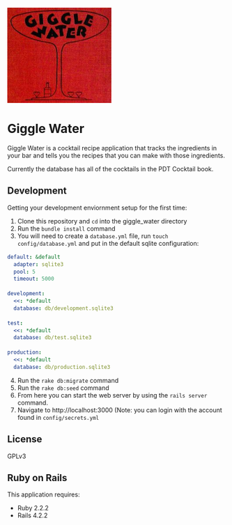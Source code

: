 ![Giggle Water](https://github.com/tomekr/giggle_water/blob/master/public/giggle.jpg)

Giggle Water
================

Giggle Water is a cocktail recipe application that tracks the
ingredients in your bar and tells you the recipes that you can make with
those ingredients.

Currently the database has all of the cocktails in the PDT Cocktail
book.


Development
-----------

Getting your development enviornment setup for the first time:

1. Clone this repository and `cd` into the giggle_water directory
2. Run the `bundle install` command
3. You will need to create a `database.yml` file, run `touch
   config/database.yml` and put in the default sqlite configuration:

```yaml
default: &default
  adapter: sqlite3
  pool: 5
  timeout: 5000

development:
  <<: *default
  database: db/development.sqlite3

test:
  <<: *default
  database: db/test.sqlite3

production:
  <<: *default
  database: db/production.sqlite3
```

4. Run the `rake db:migrate` command
5. Run the `rake db:seed` command
6. From here you can start the web server by using the `rails server`
   command.
7. Navigate to http://localhost:3000 (Note: you can login with the
   account found in `config/secrets.yml`

License
-------
GPLv3

Ruby on Rails
-------------

This application requires:

- Ruby 2.2.2
- Rails 4.2.2
